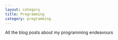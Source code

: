 ```yaml
---
layout: category
title: Programming
category: programming
---
```


All the blog posts about my programming endeavours